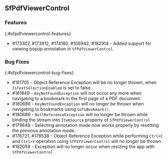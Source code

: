 ## SfPdfViewerControl

### Features
{:#sfpdfviewercontrol-features}

* \#173307, \#173912, \#174180, \#106942, \#182914 - Added support for viewing popup annotation in `SfPdfViewerControl`.

### Bug Fixes
{:#sfpdfviewercontrol-bug-fixes} 

* \#181705 - Object Reference Exception will be no longer thrown, when `IsTextSelectionEnabled` is set to false.
* \#181849 - `KeyNotFoundException` will not occur any more when navigating to a bookmark in the first page of a PDF document. 
* \#180686 - `KeyNotFoundException` will no longer be thrown when navigating to bookmarks using `GoToBookmark()`.
* \#180686 - `NullReferenceException` will no longer be thrown while binding the stream into `ItemSource` property of `SfPdfViewerControl`
* \#179649 - Selecting annotation mode now works properly by resetting the previous annotation mode.
* \#176721, \#178538 - Object Reference Exception while performing `Ctrl+C` and `Ctrl+V` operation using `SfPdfViewerControl` will no longer be thrown.
* \#182059 - Exception will no longer occur when resizing the app with `SfPdfViewerControl`
